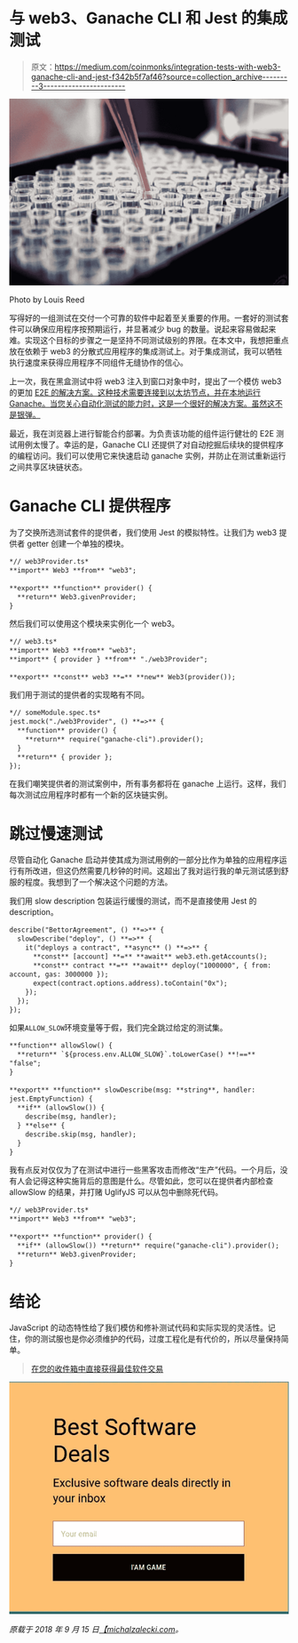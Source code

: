 # 与 web3、Ganache CLI 和 Jest 的集成测试

> 原文：<https://medium.com/coinmonks/integration-tests-with-web3-ganache-cli-and-jest-f342b5f7af46?source=collection_archive---------3----------------------->

![](img/a38af86a70fe25a488911f03530d9f7e.png)

Photo by Louis Reed

写得好的一组测试在交付一个可靠的软件中起着至关重要的作用。一套好的测试套件可以确保应用程序按预期运行，并显著减少 bug 的数量。说起来容易做起来难。实现这个目标的步骤之一是坚持不同测试级别的界限。在本文中，我想把重点放在依赖于 web3 的分散式应用程序的集成测试上。对于集成测试，我可以牺牲执行速度来获得应用程序不同组件无缝协作的信心。

上一次，我在黑盒测试中将 web3 注入到窗口对象中时，提出了一个模仿 web3 的更加 [E2E 的解决方案。这种技术需要连接到以太坊节点，并在本地运行 Ganache。当您关心自动化测试的能力时，这是一个很好的解决方案。虽然这不是银弹。](https://michalzalecki.com/integration-tests-and-mocking-web3-apps/)

最近，我在浏览器上进行智能合约部署。为负责该功能的组件运行健壮的 E2E 测试用例太慢了。幸运的是，Ganache CLI 还提供了对自动挖掘后续块的提供程序的编程访问。我们可以使用它来快速启动 ganache 实例，并防止在测试重新运行之间共享区块链状态。

# Ganache CLI 提供程序

为了交换所选测试套件的提供者，我们使用 Jest 的模拟特性。让我们为 web3 提供者 getter 创建一个单独的模块。

```
*// web3Provider.ts*
**import** Web3 **from** "web3";

**export** **function** provider() {
  **return** Web3.givenProvider;
}
```

然后我们可以使用这个模块来实例化一个 web3。

```
*// web3.ts*
**import** Web3 **from** "web3";
**import** { provider } **from** "./web3Provider";

**export** **const** web3 **=** **new** Web3(provider());
```

我们用于测试的提供者的实现略有不同。

```
*// someModule.spec.ts*
jest.mock("./web3Provider", () **=>** {
  **function** provider() {
    **return** require("ganache-cli").provider();
  }
  **return** { provider };
});
```

在我们嘲笑提供者的测试案例中，所有事务都将在 ganache 上运行。这样，我们每次测试应用程序时都有一个新的区块链实例。

# 跳过慢速测试

尽管自动化 Ganache 启动并使其成为测试用例的一部分比作为单独的应用程序运行有所改进，但这仍然需要几秒钟的时间。这超出了我对运行我的单元测试感到舒服的程度。我想到了一个解决这个问题的方法。

我们用 slow description 包装运行缓慢的测试，而不是直接使用 Jest 的 description。

```
describe("BettorAgreement", () **=>** {
  slowDescribe("deploy", () **=>** {
    it("deploys a contract", **async** () **=>** {
      **const** [account] **=** **await** web3.eth.getAccounts();
      **const** contract **=** **await** deploy("1000000", { from: account, gas: 3000000 });
      expect(contract.options.address).toContain("0x");
    });
  });
});
```

如果`ALLOW_SLOW`环境变量等于假，我们完全跳过给定的测试集。

```
**function** allowSlow() {
  **return** `${process.env.ALLOW_SLOW}`.toLowerCase() **!==** "false";
}

**export** **function** slowDescribe(msg: **string**, handler: jest.EmptyFunction) {
  **if** (allowSlow()) {
    describe(msg, handler);
  } **else** {
    describe.skip(msg, handler);
  }
}
```

我有点反对仅仅为了在测试中进行一些黑客攻击而修改“生产”代码。一个月后，没有人会记得这种实施背后的意图是什么。尽管如此，您可以在提供者内部检查 allowSlow 的结果，并打赌 UglifyJS 可以从包中删除死代码。

```
*// web3Provider.ts*
**import** Web3 **from** "web3";

**export** **function** provider() {
  **if** (allowSlow()) **return** require("ganache-cli").provider();
  **return** Web3.givenProvider;
}
```

# 结论

JavaScript 的动态特性给了我们模仿和修补测试代码和实际实现的灵活性。记住，你的测试服也是你必须维护的代码，过度工程化是有代价的，所以尽量保持简单。

> [在您的收件箱中直接获得最佳软件交易](https://coincodecap.com/?utm_source=coinmonks)

[![](img/7c0b3dfdcbfea594cc0ae7d4f9bf6fcb.png)](https://coincodecap.com/?utm_source=coinmonks)

*原载于 2018 年 9 月 15 日*[*【michalzalecki.com*](https://michalzalecki.com/integration-tests-with-web3-ganache-cli-and-jest/)*。*